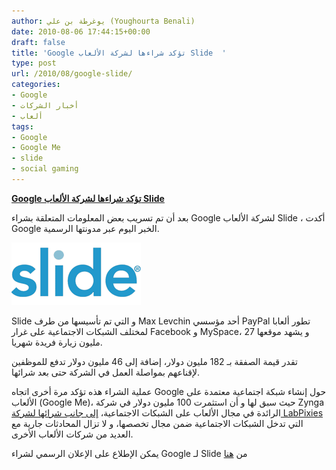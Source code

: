 ```yaml
---
author: يوغرطة بن علي (Youghourta Benali)
date: 2010-08-06 17:44:15+00:00
draft: false
title: 'Google تؤكد شراءها لشركة الألعاب Slide  '
type: post
url: /2010/08/google-slide/
categories:
- Google
- أخبار الشركات
- ألعاب
tags:
- Google
- Google Me
- slide
- social gaming
---
```


**[Google تؤكد شراءها لشركة الألعاب Slide]( https://www.it-scoop.com/2010/08/google-slide/)**




بعد أن تم تسريب بعض المعلومات المتعلقة بشراء Google لشركة الألعاب Slide ، أكدت Google الخبر اليوم عبر مدونتها الرسمية.




[![](slide_logo.png)
]( https://www.it-scoop.com/2010/08/google-slide/)


Slide و التي تم تأسيسها من طرف Max Levchin أحد مؤسسي PayPal تطور ألعابا لمختلف الشبكات الاجتماعية على غرار Facebook و MySpace، و يشهد موقعها 27 مليون زيارة فريدة شهريا.

تقدر قيمة الصفقة بـ 182 مليون دولار، إضافة إلى 46 مليون دولار تدفع للموظفين لإقناعهم بمواصلة العمل في الشركة حتى بعد شرائها.

عملية الشراء هذه تؤكد مرة أخرى اتجاه Google حول إنشاء شبكة اجتماعية معتمدة على الألعاب (Google Me)، حيث سبق لها و أن استثمرت 100 مليون دولار في شركة Zynga الرائدة في مجال الألعاب على الشبكات الاجتماعية، [إلى جانب شرائها لشركة LabPixies](https://www.it-scoop.com/2010/04/google-acquires-labpixies/) التي تدخل الشبكات الاجتماعية ضمن مجال تخصصها، و لا تزال المحادثات جارية مع العديد من شركات الألعاب الأخرى.

يمكن الإطلاع على الإعلان الرسمي لشراء Google لـ Slide من [هنا](http://googleblog.blogspot.com/2010/08/google-and-slide-building-more-social.html)
